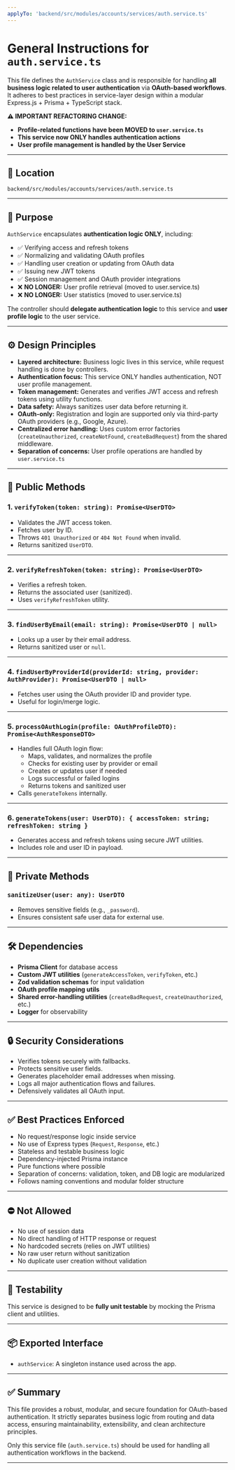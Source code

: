 ```yaml
---
applyTo: 'backend/src/modules/accounts/services/auth.service.ts'
---
```


# General Instructions for `auth.service.ts`

This file defines the `AuthService` class and is responsible for handling **all business logic related to user authentication** via **OAuth-based workflows**. It adheres to best practices in service-layer design within a modular Express.js + Prisma + TypeScript stack.

**⚠️ IMPORTANT REFACTORING CHANGE:**
- **Profile-related functions have been MOVED to `user.service.ts`**
- **This service now ONLY handles authentication actions**
- **User profile management is handled by the User Service**

---

## 📁 Location
`backend/src/modules/accounts/services/auth.service.ts`

---

## 🎯 Purpose

`AuthService` encapsulates **authentication logic ONLY**, including:

- ✅ Verifying access and refresh tokens
- ✅ Normalizing and validating OAuth profiles
- ✅ Handling user creation or updating from OAuth data
- ✅ Issuing new JWT tokens
- ✅ Session management and OAuth provider integrations
- ❌ **NO LONGER:** User profile retrieval (moved to user.service.ts)
- ❌ **NO LONGER:** User statistics (moved to user.service.ts)

The controller should **delegate authentication logic** to this service and **user profile logic** to the user service.

---

## ⚙️ Design Principles

- **Layered architecture:** Business logic lives in this service, while request handling is done by controllers.
- **Authentication focus:** This service ONLY handles authentication, NOT user profile management.
- **Token management:** Generates and verifies JWT access and refresh tokens using utility functions.
- **Data safety:** Always sanitizes user data before returning it.
- **OAuth-only:** Registration and login are supported only via third-party OAuth providers (e.g., Google, Azure).
- **Centralized error handling:** Uses custom error factories (`createUnauthorized`, `createNotFound`, `createBadRequest`) from the shared middleware.
- **Separation of concerns:** User profile operations are handled by `user.service.ts`

---

## 🧩 Public Methods

### 1. `verifyToken(token: string): Promise<UserDTO>`
- Validates the JWT access token.
- Fetches user by ID.
- Throws `401 Unauthorized` or `404 Not Found` when invalid.
- Returns sanitized `UserDTO`.

---

### 2. `verifyRefreshToken(token: string): Promise<UserDTO>`
- Verifies a refresh token.
- Returns the associated user (sanitized).
- Uses `verifyRefreshToken` utility.

---

### 3. `findUserByEmail(email: string): Promise<UserDTO | null>`
- Looks up a user by their email address.
- Returns sanitized user or `null`.

---

### 4. `findUserByProviderId(providerId: string, provider: AuthProvider): Promise<UserDTO | null>`
- Fetches user using the OAuth provider ID and provider type.
- Useful for login/merge logic.

---

### 5. `processOAuthLogin(profile: OAuthProfileDTO): Promise<AuthResponseDTO>`
- Handles full OAuth login flow:
  - Maps, validates, and normalizes the profile
  - Checks for existing user by provider or email
  - Creates or updates user if needed
  - Logs successful or failed logins
  - Returns tokens and sanitized user
- Calls `generateTokens` internally.

---

### 6. `generateTokens(user: UserDTO): { accessToken: string; refreshToken: string }`
- Generates access and refresh tokens using secure JWT utilities.
- Includes role and user ID in payload.

---

## 🔐 Private Methods

### `sanitizeUser(user: any): UserDTO`
- Removes sensitive fields (e.g., `_password`).
- Ensures consistent safe user data for external use.

---

## 🛠 Dependencies

- **Prisma Client** for database access
- **Custom JWT utilities** (`generateAccessToken`, `verifyToken`, etc.)
- **Zod validation schemas** for input validation
- **OAuth profile mapping utils**
- **Shared error-handling utilities** (`createBadRequest`, `createUnauthorized`, etc.)
- **Logger** for observability

---

## 🔒 Security Considerations

- Verifies tokens securely with fallbacks.
- Protects sensitive user fields.
- Generates placeholder email addresses when missing.
- Logs all major authentication flows and failures.
- Defensively validates all OAuth input.

---

## ✅ Best Practices Enforced

- No request/response logic inside service
- No use of Express types (`Request`, `Response`, etc.)
- Stateless and testable business logic
- Dependency-injected Prisma instance
- Pure functions where possible
- Separation of concerns: validation, token, and DB logic are modularized
- Follows naming conventions and modular folder structure

---

## ⛔ Not Allowed

- No use of session data
- No direct handling of HTTP response or request
- No hardcoded secrets (relies on JWT utilities)
- No raw user return without sanitization
- No duplicate user creation without validation

---

## 🧪 Testability

This service is designed to be **fully unit testable** by mocking the Prisma client and utilities.

---

## 📦 Exported Interface

- `authService`: A singleton instance used across the app.

---

## ✅ Summary

This file provides a robust, modular, and secure foundation for OAuth-based authentication. It strictly separates business logic from routing and data access, ensuring maintainability, extensibility, and clean architecture principles.

Only this service file (`auth.service.ts`) should be used for handling all authentication workflows in the backend.

---
